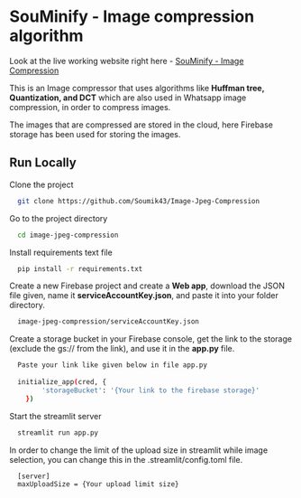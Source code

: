 
# SouMinify - Image compression algorithm

Look at the live working website right here - [SouMinify - Image Compression](https://soumik43-image-jpeg-compression-app-220kaa.streamlitapp.com/) 


This is an Image compressor that uses algorithms like **Huffman tree, Quantization, and DCT** which are also used in Whatsapp image compression, in order to compress images.


The images that are compressed are stored in the cloud, here Firebase storage has been used for storing the images.




## Run Locally

Clone the project

```bash
  git clone https://github.com/Soumik43/Image-Jpeg-Compression
```

Go to the project directory

```bash
  cd image-jpeg-compression
```

Install requirements text file

```bash
  pip install -r requirements.txt
```

Create a new Firebase project and create a **Web app**, download the JSON file given, name it **serviceAccountKey.json**, and paste it into your folder directory.

```bash
  image-jpeg-compression/serviceAccountKey.json

```

Create a storage bucket in your Firebase console, get the link to the storage (exclude the gs:// from the link), and use it in the **app.py** file.

```bash
  Paste your link like given below in file app.py
  
  initialize_app(cred, {
        'storageBucket': '{Your link to the firebase storage}'
    })
```

Start the streamlit server

```bash
  streamlit run app.py
```

In order to change the limit of the upload size in streamlit while image selection, you can change this in the .streamlit/config.toml file.

```bash
  [server]
  maxUploadSize = {Your upload limit size}
```
